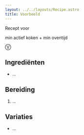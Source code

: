 ```yaml
---
layout: ../../layouts/Recipe.astro
title: Voorbeeld
---
```


Recept voor

min actief koken + min oventijd

Ⓥ

## Ingrediënten

- ...

## Bereiding

1. ...

## Variaties

- ...
